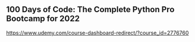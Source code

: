## 100 Days of Code: The Complete Python Pro Bootcamp for 2022
https://www.udemy.com/course-dashboard-redirect/?course_id=2776760
